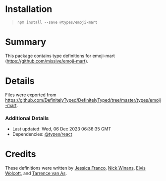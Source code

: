 # Installation
> `npm install --save @types/emoji-mart`

# Summary
This package contains type definitions for emoji-mart (https://github.com/missive/emoji-mart).

# Details
Files were exported from https://github.com/DefinitelyTyped/DefinitelyTyped/tree/master/types/emoji-mart.

### Additional Details
 * Last updated: Wed, 06 Dec 2023 06:36:35 GMT
 * Dependencies: [@types/react](https://npmjs.com/package/@types/react)

# Credits
These definitions were written by [Jessica Franco](https://github.com/Jessidhia), [Nick Winans](https://github.com/Nicell), [Elvis Wolcott](https://github.com/elviswolcott), and [Tarrence van As](https://github.com/tarrencev).
